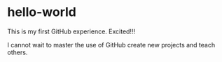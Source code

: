 # hello-world

This is my first GitHub experience. Excited!!!

I cannot wait to master the use of GitHub
create new projects and teach others.

